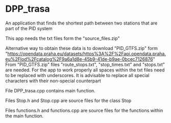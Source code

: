 # DPP_trasa
An application that finds the shortest path between two stations that are part of the PID system

This app needs the txt files form the "source_files.zip"

Alternative way to obtain these data is to download "PID_GTFS.zip" form "https://opendata.praha.eu/datasets/https%3A%2F%2Fapi.opendata.praha.eu%2Flod%2Fcatalog%2F9a6a1d8e-45b9-41de-b9ae-0bcec7126876"
From "PID_GTFS.zip" files "route_stops.txt", "stop_times.txt" and "stops.txt" are needed.
For the app to work properly all spaces within the txt files need to be replaced with underscores.
It is advisable to replace all special characters with their non-special counterpart

File DPP_trasa.cpp contains main function.

Files Stop.h and Stop.cpp are source files for the class Stop

Files functions.h and functions.cpp are source files for the functions within the main function.
